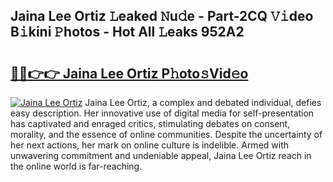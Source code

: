 ## Jaina Lee Ortiz 𝙻eaked 𝙽u𝚍e - Part-2CQ 𝚅𝚒deo B𝚒kini 𝙿hotos - Hot All 𝙻eaks 952A2

# <h2><a href="http://ld5b3qu.urlbe.top/?page=Jaina+Lee+Ortiz">🔗🔗👉👉 Jaina Lee Ortiz P𝚑oto𝚜Vid𝚎o</a></h2>

[![Jaina Lee Ortiz](https://i.imgur.com/eBuTRDB.gif)](http://ld5b3qu.urlbe.top/?page=Jaina+Lee+Ortiz)
Jaina Lee Ortiz, a complex and debated individual, defies easy description. Her innovative use of digital media for self-presentation has captivated and enraged critics, stimulating debates on consent, morality, and the essence of online communities. Despite the uncertainty of her next actions, her mark on online culture is indelible. Armed with unwavering commitment and undeniable appeal, Jaina Lee Ortiz reach in the online world is far-reaching.
